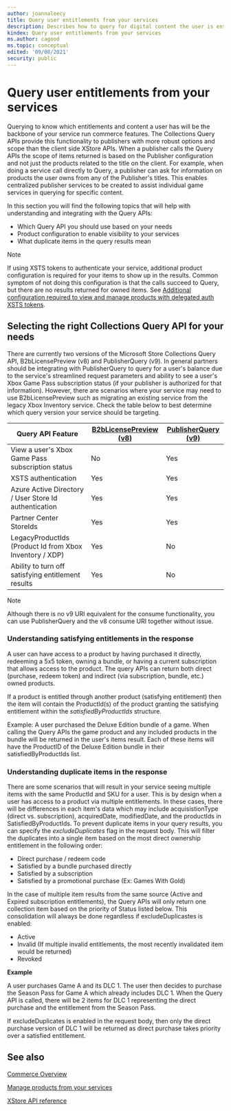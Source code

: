 ```yaml
---
author: joannaleecy
title: Query user entitlements from your services
description: Describes how to query for digital content the user is entitled to from your own services.
kindex: Query user entitlements from your services
ms.author: cagood
ms.topic: conceptual
edited: '09/08/2021'
security: public
---
```



# Query user entitlements from your services
Querying to know which entitlements and content a user has will be the backbone of your service run commerce features.
The Collections Query APIs provide this functionality to publishers with more robust options and scope than the client side XStore APIs.
When a publisher calls the Query APIs the scope of items returned is based on the Publisher configuration and not just the products related to the title on the client.
For example, when doing a service call directly to Query, a publisher can ask for information on products the user owns from any of the Publisher's titles.
This enables centralized publisher services to be created to assist individual game services in querying for specific content.

In this section you will find the following topics that will help with understanding and integrating with the Query APIs:

* Which Query API you should use based on your needs
* Product configuration to enable visibility to your services
* What duplicate items in the query results mean
> [!NOTE]
> If using XSTS tokens to authenticate your service, additional product configuration is required for your items to show up in the results.
Common symptom of not doing this configuration is that the calls succeed to Query, but there are no results returned for owned items.
See [Additional configuration required to view and manage products with delegated auth XSTS tokens](xstore-authenticating-your-service.md#Additional-Configuration-For-XSTS).

<a id="v8-vs-v9"></a>
## Selecting the right Collections Query API for your needs

There are currently two versions of the Microsoft Store Collections Query API, B2bLicensePreview (v8) and PublisherQuery (v9).
In general partners should be integrating with PublisherQuery to query for a user's balance due to the service's streamlined request parameters and ability to see a user's Xbox Game Pass subscription status (if your publisher is authorized for that information).
However, there are scenarios where your service may need to use B2bLicensePreview such as migrating an existing service from the legacy Xbox Inventory service.
Check the table below to best determine which query version your service should be targeting.

| Query API Feature                                       | [B2bLicensePreview (v8)](microsoft-store-apis/xstore-v8-query-for-products.md) | [PublisherQuery (v9)](microsoft-store-apis/xstore-v9-query-for-products.md) |
|---------------------------------------------------------|-----|-----|
| View a user's Xbox Game Pass subscription status        | No  | Yes |
| XSTS authentication                                     | Yes | Yes |
| Azure Active Directory / User Store Id authentication   | Yes | Yes |
| Partner Center StoreIds                                 | Yes | Yes |
| LegacyProductIds (Product Id from Xbox Inventory / XDP) | Yes | No  |
| Ability to turn off satisfying entitlement results      | Yes | No  |
> [!NOTE]
> Although there is no v9 URI equivalent for the consume functionality, you can use PublisherQuery and the v8 consume URI together without issue.

<a id="satisfying-entitlements"></a>
### Understanding satisfying entitlements in the response
A user can have access to a product by having purchased it directly, redeeming a 5x5 token, owning a bundle, or having a current subscription that allows access to the product.
The query APIs can return both direct (purchase, redeem token) and indirect (via subscription, bundle, etc.) owned products.

If a product is entitled through another product (satisfying entitlement) then the item will contain the ProductId(s) of the product granting the satisfying entitlement within the *satisfiedByProductIds* structure.

Example:
A user purchased the Deluxe Edition bundle of a game.
When calling the Query APIs the game product and any included products in the bundle will be returned in the user's items result.
Each of these items will have the ProductID of the Deluxe Edition bundle in their satisfiedByProductIds list.

<a id="duplicateItems"></a>

### Understanding duplicate items in the response
There are some scenarios that will result in your service seeing multiple items with the same ProductId and SKU for a user.
This is by design when a user has access to a product via multiple entitlements.
In these cases, there will be differences in each item's data which may include acquisistionType (direct vs. subscription), acquiredDate, modifiedDate, and the productIds in SatisfiedByProductIds.
To prevent duplicate items in your query results, you can specify the *excludeDuplicates* flag in the request body.
This will filter the duplicates into a single item based on the most direct ownership entitlement in the following order:
* Direct purchase / redeem code 
* Satisfied by a bundle purchased directly
* Satisfied by a subscription 
* Satisfied by a promotional purchase (Ex: Games With Gold)

In the case of multiple item results from the same source (Active and Expired subscription entitlements), the Query APIs will only return one collection item based on the priority of Status listed below.
This consolidation will always be done regardless if excludeDuplicastes is enabled:
* Active
* Invalid (If multiple invalid entitlements, the most recently invalidated item would be returned)
* Revoked

**Example**

  A user purchases Game A and its DLC 1.
  The user then decides to purchase the Season Pass for Game A which already includes DLC 1.
  When the Query API is called, there will be 2 items for DLC 1 representing the direct purchase and the entitlement from the Season Pass.  
  
  If excludeDuplicates is enabled in the request body, then only the direct purchase version of DLC 1 will be returned as direct purchase takes priority over a satisfied entitlement.

## See also

[Commerce Overview](../commerce-nav.md)

[Manage products from your services](service-to-service-nav.md)

[XStore API reference](../../reference/system/xstore/xstore_members.md)